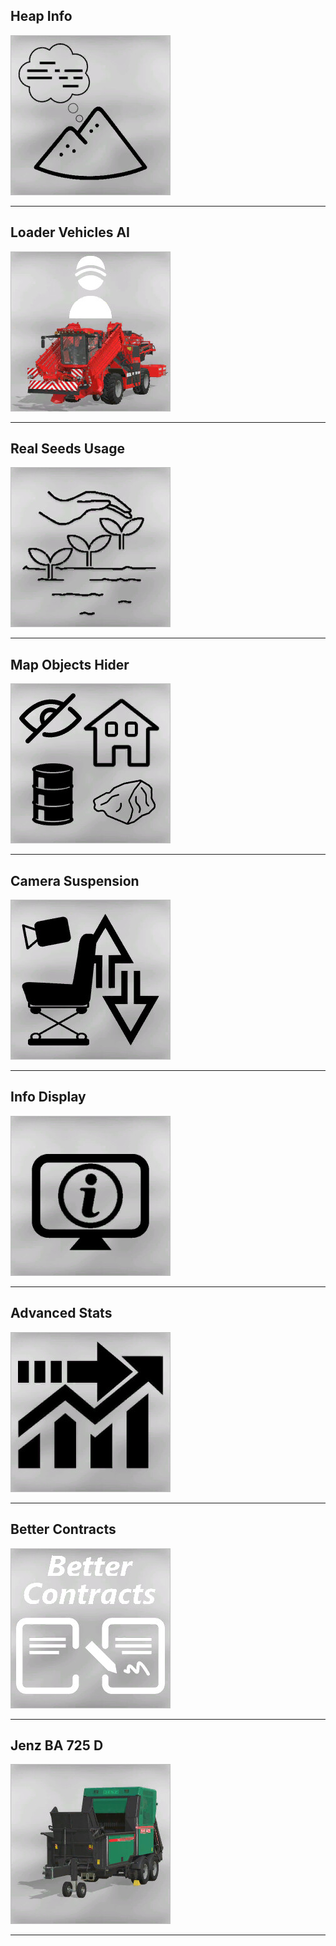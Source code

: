 ## Heap Info
![Better Contracts](/img/iconBig9.jpg)
* * * 
 
## Loader Vehicles AI
![Better Contracts](/img/iconBig8.jpg)
* * * 
 
## Real Seeds Usage
![Better Contracts](/img/iconBig7.jpg)
* * * 
 
## Map Objects Hider
![Better Contracts](/img/iconBig6.jpg)
* * * 
 
## Camera Suspension
![Better Contracts](/img/iconBig5.jpg)
* * * 
 
## Info Display
![Better Contracts](/img/iconBig4.jpg)
* * * 
 
## Advanced Stats
![Better Contracts](/img/iconBig3.jpg)
* * * 
 
## Better Contracts 
![Better Contracts](/img/iconBig2.jpg)
* * * 
 
## Jenz BA 725 D
![Jenz BA 725 D](/img/iconBig1.jpg)
* * * 
